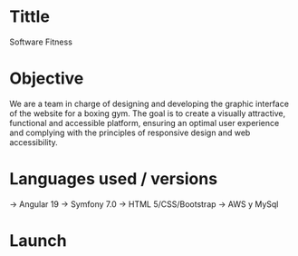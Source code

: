 # Tittle
Software Fitness

# Objective 
We are a team in charge of designing and developing the graphic interface of the website for a boxing gym. The goal is to create a visually attractive, functional and accessible platform, ensuring an optimal user experience and complying with the principles of responsive design and web accessibility.

# Languages used / versions
-> Angular 19
-> Symfony 7.0
-> HTML 5/CSS/Bootstrap
-> AWS y MySql

# Launch
